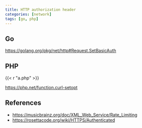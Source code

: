```yaml
---
title: HTTP authorization header
categories: [network]
tags: [go, php]
---
```


## Go

<https://golang.org/pkg/net/http#Request.SetBasicAuth>

## PHP

{{< r "a.php" >}}

<https://php.net/function.curl-setopt>

## References

- <https://musicbrainz.org/doc/XML_Web_Service/Rate_Limiting>
- <https://rosettacode.org/wiki/HTTPS/Authenticated>
